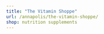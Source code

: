 ```yaml
---
title: "The Vitamin Shoppe"
url: /annapolis/the-vitamin-shoppe/
shop: nutrition supplements
---
```

